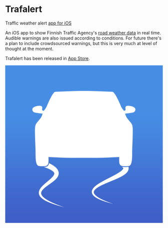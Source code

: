 # Trafalert
Traffic weather alert [app for iOS](https://itunes.apple.com/us/app/trafalert/id1083197514)

An iOS app to show Finnish Traffic Agency's [road weather data](https://github.com/finnishtransportagency/digitraffic) in real time. 
Audible warnings are also issued according to conditions.
For future there's a plan to include crowdsourced warnings, but this is very much at level of thought at the moment.

Trafalert has been released in [App Store](https://itunes.apple.com/us/app/trafalert/id1083197514).

![Trafalert Icon](https://raw.githubusercontent.com/Tombio/Trafalert/master/Trafalert-1024.png)
